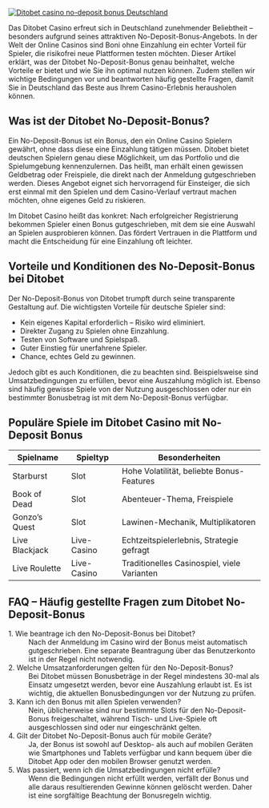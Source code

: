 [![Ditobet casino no-deposit bonus Deutschland](https://123-caf.pages.dev/gitsignup.png)](https://vrmoo.ru/Bt82HjjY)

<p>Das Ditobet Casino erfreut sich in Deutschland zunehmender Beliebtheit – besonders aufgrund seines attraktiven No-Deposit-Bonus-Angebots. In der Welt der Online Casinos sind Boni ohne Einzahlung ein echter Vorteil für Spieler, die risikofrei neue Plattformen testen möchten. Dieser Artikel erklärt, was der Ditobet No-Deposit-Bonus genau beinhaltet, welche Vorteile er bietet und wie Sie ihn optimal nutzen können. Zudem stellen wir wichtige Bedingungen vor und beantworten häufig gestellte Fragen, damit Sie in Deutschland das Beste aus Ihrem Casino-Erlebnis herausholen können.</p>  <h2>Was ist der Ditobet No-Deposit-Bonus?</h2> <p>Ein No-Deposit-Bonus ist ein Bonus, den ein Online Casino Spielern gewährt, ohne dass diese eine Einzahlung tätigen müssen. Ditobet bietet deutschen Spielern genau diese Möglichkeit, um das Portfolio und die Spielumgebung kennenzulernen. Das heißt, man erhält einen gewissen Geldbetrag oder Freispiele, die direkt nach der Anmeldung gutgeschrieben werden. Dieses Angebot eignet sich hervorragend für Einsteiger, die sich erst einmal mit den Spielen und dem Casino-Verlauf vertraut machen möchten, ohne eigenes Geld zu riskieren.</p> <p>Im Ditobet Casino heißt das konkret: Nach erfolgreicher Registrierung bekommen Spieler einen Bonus gutgeschrieben, mit dem sie eine Auswahl an Spielen ausprobieren können. Das fördert Vertrauen in die Plattform und macht die Entscheidung für eine Einzahlung oft leichter.</p>  <h2>Vorteile und Konditionen des No-Deposit-Bonus bei Ditobet</h2> <p>Der No-Deposit-Bonus von Ditobet trumpft durch seine transparente Gestaltung auf. Die wichtigsten Vorteile für deutsche Spieler sind:</p> <ul> <li>Kein eigenes Kapital erforderlich – Risiko wird eliminiert.</li> <li>Direkter Zugang zu Spielen ohne Einzahlung.</li> <li>Testen von Software und Spielspaß.</li> <li>Guter Einstieg für unerfahrene Spieler.</li> <li>Chance, echtes Geld zu gewinnen.</li> </ul> <p>Jedoch gibt es auch Konditionen, die zu beachten sind. Beispielsweise sind Umsatzbedingungen zu erfüllen, bevor eine Auszahlung möglich ist. Ebenso sind häufig gewisse Spiele von der Nutzung ausgeschlossen oder nur ein bestimmter Bonusbetrag ist mit dem No-Deposit-Bonus verfügbar.</p>  <h2>Populäre Spiele im Ditobet Casino mit No-Deposit Bonus</h2> <table>   <thead>     <tr>       <th>Spielname</th>       <th>Spieltyp</th>       <th>Besonderheiten</th>     </tr>   </thead>   <tbody>     <tr>       <td>Starburst</td>       <td>Slot</td>       <td>Hohe Volatilität, beliebte Bonus-Features</td>     </tr>     <tr>       <td>Book of Dead</td>       <td>Slot</td>       <td>Abenteuer-Thema, Freispiele</td>     </tr>     <tr>       <td>Gonzo’s Quest</td>       <td>Slot</td>       <td>Lawinen-Mechanik, Multiplikatoren</td>     </tr>     <tr>       <td>Live Blackjack</td>       <td>Live-Casino</td>       <td>Echtzeitspielerlebnis, Strategie gefragt</td>     </tr>     <tr>       <td>Live Roulette</td>       <td>Live-Casino</td>       <td>Traditionelles Casinospiel, viele Varianten</td>     </tr>   </tbody> </table>  <h2>FAQ – Häufig gestellte Fragen zum Ditobet No-Deposit-Bonus</h2> <dl>   <dt>1. Wie beantrage ich den No-Deposit-Bonus bei Ditobet?</dt>   <dd>Nach der Anmeldung im Casino wird der Bonus meist automatisch gutgeschrieben. Eine separate Beantragung über das Benutzerkonto ist in der Regel nicht notwendig.</dd>    <dt>2. Welche Umsatzanforderungen gelten für den No-Deposit-Bonus?</dt>   <dd>Bei Ditobet müssen Bonusbeträge in der Regel mindestens 30-mal als Einsatz umgesetzt werden, bevor eine Auszahlung erlaubt ist. Es ist wichtig, die aktuellen Bonusbedingungen vor der Nutzung zu prüfen.</dd>    <dt>3. Kann ich den Bonus mit allen Spielen verwenden?</dt>   <dd>Nein, üblicherweise sind nur bestimmte Slots für den No-Deposit-Bonus freigeschaltet, während Tisch- und Live-Spiele oft ausgeschlossen sind oder nur eingeschränkt gelten.</dd>    <dt>4. Gilt der Ditobet No-Deposit-Bonus auch für mobile Geräte?</dt>   <dd>Ja, der Bonus ist sowohl auf Desktop- als auch auf mobilen Geräten wie Smartphones und Tablets verfügbar und kann bequem über die Ditobet App oder den mobilen Browser genutzt werden.</dd>    <dt>5. Was passiert, wenn ich die Umsatzbedingungen nicht erfülle?</dt>   <dd>Wenn die Bedingungen nicht erfüllt werden, verfällt der Bonus und alle daraus resultierenden Gewinne können gelöscht werden. Daher ist eine sorgfältige Beachtung der Bonusregeln wichtig.</dd> </dl>